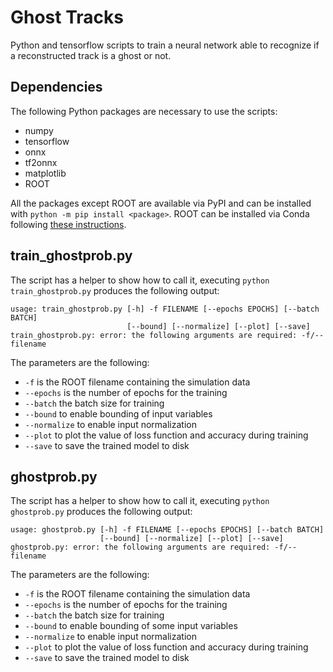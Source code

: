 
# Ghost Tracks

Python and tensorflow scripts to train a neural network able to recognize if a reconstructed track is a ghost or not.

## Dependencies

The following Python packages are necessary to use the scripts:

* numpy
* tensorflow
* onnx
* tf2onnx
* matplotlib
* ROOT

All the packages except ROOT are available via PyPI and can be installed with `python -m pip install <package>`.
ROOT can be installed via Conda following [these instructions](https://iscinumpy.gitlab.io/post/root-conda/).


## train_ghostprob.py

The script has a helper to show how to call it, executing `python train_ghostprob.py` produces the following output:

```
usage: train_ghostprob.py [-h] -f FILENAME [--epochs EPOCHS] [--batch BATCH]
                          [--bound] [--normalize] [--plot] [--save]
train_ghostprob.py: error: the following arguments are required: -f/--filename
```

The parameters are the following:
* `-f` is the ROOT filename containing the simulation data
* `--epochs` is the number of epochs for the training
* `--batch` the batch size for training
* `--bound` to enable bounding of input variables
* `--normalize` to enable input normalization
* `--plot` to plot the value of loss function and accuracy during training
* `--save` to save the trained model to disk


## ghostprob.py

The script has a helper to show how to call it, executing `python ghostprob.py` produces the following output:

```
usage: ghostprob.py [-h] -f FILENAME [--epochs EPOCHS] [--batch BATCH]
                    [--bound] [--normalize] [--plot] [--save]
ghostprob.py: error: the following arguments are required: -f/--filename
```

The parameters are the following:
* `-f` is the ROOT filename containing the simulation data
* `--epochs` is the number of epochs for the training
* `--batch` the batch size for training
* `--bound` to enable bounding of some input variables
* `--normalize` to enable input normalization
* `--plot` to plot the value of loss function and accuracy during training
* `--save` to save the trained model to disk

